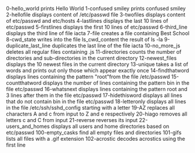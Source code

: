 0-hello_world prints Hello World
1-confused smiley prints confused smiley
2-hellofile displays content of /etc/passwd file
3-twofiles displays content of etc/passwd and etc/hosts
4-lastlines displays the last 10 lines of etc/passwd
5-firstlines displays the first 10 lines of etc/passwd
6-third_line displays the third line of file iacta
7-file creates a file containing Best School
8-cwd_state writes into the file ls_cwd_content the result of ls -la
9-duplicate_last_line duplicates the last line of the file iacta
10-no_more_js deletes all regular files containing .js
11-directories counts the number of directories and sub-directories in the current directory
12-newest_files displays the 10 newest files in the current directory
13-unique takes a list of words and prints out only those which appear exactly once
14-findthatword displays lines containing the pattern "root"from the file /etc/passwd
15-countthatword displays the number of lines containing the pattern bin in the file etc/passwd
16-whatsnext displays lines containing the pattern root and 3 lines after them in the file etc/passwd
17-hidethisword displays all lines that do not contain bin in the file etc/passwd
18-letteronly displays all lines in the file /etc/ssh/sshd_config starting with a letter
19-AZ replaces all characters A and c from input to Z and e respectively
20-hiago removes all letters c and C from input
21-reverse reverses its input
22-users_and_homes displays all users and home directories based on etc/passwd
100-empty_casks find all empty files and directories
101-gifs lists all files with a .gif extension
102-acrostic decodes acrostics using the first line
